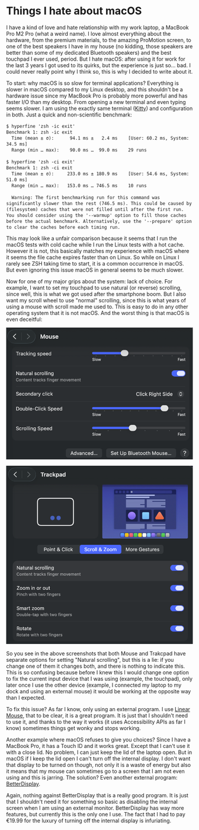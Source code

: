 # Things I hate about macOS

I have a kind of love and hate relationship with my work laptop, a MacBook Pro
M2 Pro (what a weird name). I love almost everything about the hardware, from
the premium materials, to the amazing ProMotion screen, to one of the best
speakers I have in my house (no kidding, those speakers are better than some of
my dedicated Bluetooth speakers) and the best touchpad I ever used, period. But
I hate macOS: after using it for work for the last 3 years I got used to its
quirks, but the experience is just so... bad. I could never really point why I
think so, this is why I decided to write about it.

To start: why macOS is so slow for terminal applications? Everything is slower
in macOS compared to my Linux desktop, and this shouldn't be a hardware issue
since my MacBook Pro is probably more powerful and has faster I/O than my
desktop. From opening a new terminal and even typing seems slower. I am using
the exactly same terminal ([Kitty](https://sw.kovidgoyal.net/kitty/)) and
configuration in both. Just a quick and non-scientific benchmark:


```
$ hyperfine 'zsh -ic exit'
Benchmark 1: zsh -ic exit
  Time (mean ± σ):      94.1 ms ±   2.4 ms    [User: 60.2 ms, System: 34.5 ms]
  Range (min … max):    90.0 ms …  99.0 ms    29 runs

$ hyperfine 'zsh -ci exit'
Benchmark 1: zsh -ci exit
  Time (mean ± σ):     233.0 ms ± 180.9 ms    [User: 54.6 ms, System: 51.0 ms]
  Range (min … max):   153.0 ms … 746.5 ms    10 runs

  Warning: The first benchmarking run for this command was significantly slower than the rest (746.5 ms). This could be caused by (filesystem) caches that were not filled until after the first run. You should consider using the '--warmup' option to fill those caches before the actual benchmark. Alternatively, use the '--prepare' option to clear the caches before each timing run.
```

This may look like a unfair comparison because it seems that I run the macOS
tests with cold cache while I run the Linux tests with a hot cache. However it
is not, this basically matches my experience with macOS where it seems the file
cache expires faster than on Linux. So while on Linux I rarely see ZSH taking
time to start, it is a common occurrence in macOS. But even ignoring this issue
macOS in general seems to be much slower.

Now for one of my major grips about the system: lack of choice. For example, I
want to set my touchpad to use natural (or reverse) scrolling, since well, this
is what we got used after the smartphone boom. But I also want my scroll wheel
to use "normal" scrolling, since this is what years of using a mouse with
scroll made me used to. This is easy to do in any other operating system that
it is not macOS. And the worst thing is that macOS is even deceitful:

[![Mouse](/posts/2025-09-19/Screenshot_2025-09-19_at_13.44.35.png)](/posts/2025-09-19/Screenshot_2025-09-19_at_13.44.35.png)

[![Trackpad](/posts/2025-09-19/Screenshot_2025-09-19_at_13.47.16.png)](/posts/2025-09-19/Screenshot_2025-09-19_at_13.47.16.png)

So you see in the above screenshots that both Mouse and Trakcpad have separate
options for setting "Natural scrolling", but this is a lie: if you change one
of them it changes both, and there is nothing to indicate this. This is so
confusing because before I knew this I would change one option to fix the
current input device that I was using (example, the touchpad), only later once
I use the other device (example, I connected my laptop to my dock and using an
external mouse) it would be working at the opposite way than I expected.

To fix this issue? As far I know, only using an external program. I use [Linear
Mouse](https://linearmouse.app/), that to be clear, it is a great program. It
is just that I shouldn't need to use it, and thanks to the way it works (it
uses Accessibility APIs as far I know) sometimes things get wonky and stops
working.

Another example where macOS refuses to give you choices? Since I have a MacBook
Pro, it has a Touch ID and it works great. Except that I can't use it with a
close lid. No problem, I can just keep the lid of the laptop open. But in macOS
if I keep the lid open I can't turn off the internal display. I don't want that
display to be turned on though, not only it is a waste of energy but also
it means that my mouse can sometimes go to a screen that I am not even
using and this is jarring. The solution? Even another external program:
[BetterDisplay](https://github.com/waydabber/BetterDisplay).

Again, nothing against BetterDisplay that is a really good program. It is just
that I shouldn't need it for something so basic as disabling the internal
screen when I am using an external monitor. BetterDisplay has way more
features, but currently this is the only one I use. The fact that I had to pay
€19.99 for the luxury of turning off the internal display is infuriating.
